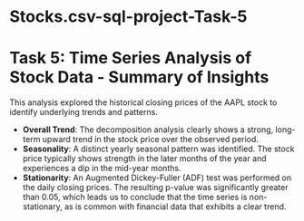 # Stocks.csv-sql-project-Task-5

# Task 5: Time Series Analysis of Stock Data - Summary of Insights

This analysis explored the historical closing prices of the AAPL stock to identify underlying trends and patterns.

* **Overall Trend**: The decomposition analysis clearly shows a strong, long-term upward trend in the stock price over the observed period.
* **Seasonality**: A distinct yearly seasonal pattern was identified. The stock price typically shows strength in the later months of the year and experiences a dip in the mid-year months.
* **Stationarity**: An Augmented Dickey-Fuller (ADF) test was performed on the daily closing prices. The resulting p-value was significantly greater than 0.05, which leads us to conclude that the time series is non-stationary, as is common with financial data that exhibits a clear trend.
